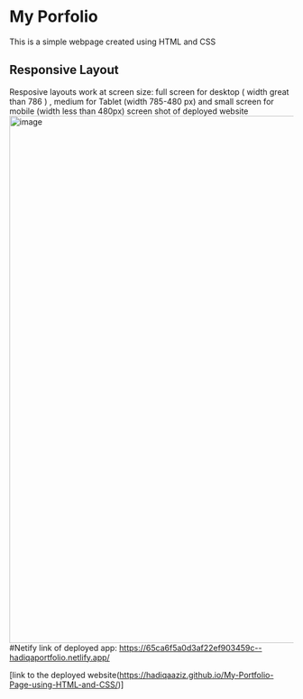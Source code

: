 # My Porfolio
This is a simple webpage created using HTML and CSS
## Responsive Layout
Resposive layouts work at screen size: full screen for desktop  ( width great than 786 ) , medium for Tablet (width 785-480 px) and small screen for mobile (width less than 480px)
screen shot of deployed website
<img width="934" alt="image" src="https://github.com/HadiqaAziz/My-Portfolio-Page-using-HTML-and-CSS/assets/2726317/b8662555-fe94-4070-9ca8-5440d8994b6d">
#Netify link of deployed app:
https://65ca6f5a0d3af22ef903459c--hadiqaportfolio.netlify.app/




[link to the deployed website(https://hadiqaaziz.github.io/My-Portfolio-Page-using-HTML-and-CSS/)]



